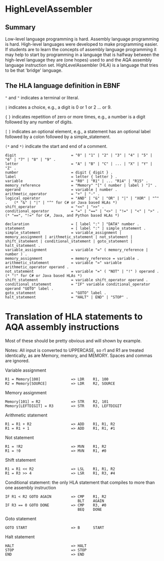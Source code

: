 # HighLevelAssembler

## Summary
Low-level language programming is hard. Assembly language programming is hard. High-level languages were developed to make programming easier. If students are to learn the concepts of assembly language programming it may help to start by programming in a language that is halfway between the high-level language they are (one hopes) used to and the AQA assembly language instruction set. HighLevelAssembler (HLA) is a language that tries to be that 'bridge' language.

## The HLA language definition in EBNF

`"` and `"` indicates a terminal or literal.

`|` indicates a choice, e.g., a digit is 0 or 1 or 2 ... or 9.

`{` `}` indicates repetition of zero or more times, e.g., a number is a digit followed by any number of digits.

`[` `]` indicates an optional element, e.g., a statement has an optional label followed by a colon followed by a simple_statement.

`(*` and `*)` indicate the start and end of a comment.

```
digit                         = "0" | "1" | "2" | "3" | "4" | "5" | "6" | "7" | "8" | "9" .
letter                        = "A" | "B" | "C" | ... | "X" | "Y" | "Z" .
number                        = digit { digit } .
label                         = letter { letter } .
variable                      = "R0" | "R1" | ... "R14" | "R15" .
memory_reference              = "Memory" "[" ( number | label ) "]" .
operand                       = variable | number .
arithmetic_operator           = "+" | "-" .
logical_operator              = "AND" | "&" | "OR" | "|" | "XOR" | "^" .   (* "&" | "|" | "^" for C# or Java based HLAs *)     
shift_operator                = "<<" | ">>" .
conditional_operator          = "=" | "==" | "<>" | "!=" | "<" | ">" .     (* "==", "!=" for C#, Java, and Python based HLAs *)

declaration                   = [ label ":" ] "DATA" number .
statement                     = [ label ":" ] simple_statement .
simple_statement              = variable_assignment | memory_assignment | arithmetic_statement | not_statement | shift_statement | conditional_statement | goto_statement | halt_statement . 
variable_assignment           = variable "=" ( memory_reference | number ) .
memory_assignment             = memory_reference = variable .
arithmetic_statement          = variable "=" variable arithmetic_operator operand .
not_statement                 = variable "=" ( "NOT" | "!" ) operand .     (* "!" for C# or Java based HLAs *)
shift_statement               = variable shift_operator operand .
conditional_statement         = "IF" variable conditional_operator operand "GOTO" label .
goto_statement                = "GOTO" label .
halt_statement                = "HALT" | END" | "STOP" .

```

# Translation of HLA statements to AQA assembly instructions

Most of these should be pretty obvious and will shown by example.

Notes: All input is converted to UPPERCASE, so r1 and R1 are treated identically, as are Memory, memory, and MEMORY.
       Spaces and commas are ignored.

Variable assignment
```
R1 = Memory[100]              => LDR    R1, 100
R2 = Memory[SOURCE]           => LDR    R2, SOURCE
```
Memory assignment
```
Memory[101] = R2              => STR    R2, 101
Memory[LEFTDIGIT] = R3        => STR    R3, LEFTDIGIT
```
Arithmetic statement
```
R1 = R1 + R2                  => ADD    R1, R1, R2
R1 = R1 + 1                   => ADD    R1, R1, #1
```
 Not statement
 ```
R1 = !R2                      => MVN    R1, R2
R1 = !0                       => MVN    R1, #0
```
Shift statement
```
R1 = R1 << R2                 => LSL    R1, R1, R2
R1 = R3 >> 4                  => LSR    R1, R3, #4
```
Conditional statement: the only HLA statement that compiles to more than one assembly instruction
```
IF R1 < R2 GOTO AGAIN         => CMP    R1, R2
                                 BLT    AGAIN
IF R3 == 0 GOTO DONE          => CMP    R3, #0
                                 BEQ    DONE
```
Goto statement
```
GOTO START                    => B      START
```
Halt statement
```
HALT                          => HALT
STOP                          => STOP
END                           => END
```


